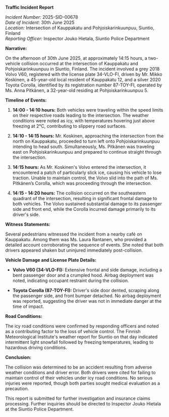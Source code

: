 **Traffic Incident Report**

*Incident Number:* 2025-SID-00678  
*Date of Incident:* 30th June 2025  
*Location:* Intersection of Kauppakatu and Pohjoiskarinkuunpuu, Siuntio, Finland  
*Reporting Officer:* Inspector Jouko Hietala, Siuntio Police Department  

**Narrative:**

On the afternoon of 30th June 2025, at approximately 14:15 hours, a two-vehicle collision occurred at the intersection of Kauppakatu and Pohjoiskarinkuunpuu in Siuntio, Finland. The incident involved a grey 2018 Volvo V60, registered with the license plate 34-VLO-FI, driven by Mr. Mikko Koskinen, a 45-year-old local resident of Kauppakatu 12, and a silver 2020 Toyota Corolla, identified by its registration number 87-TOY-FI, operated by Ms. Anna Pitkänen, a 32-year-old residing at Pohjoiskarinkuunpuu 5.

**Timeline of Events:**

1. **14:00 - 14:10 hours:** Both vehicles were traveling within the speed limits on their respective roads leading to the intersection. The weather conditions were noted as icy, with temperatures hovering just above freezing at 2°C, contributing to slippery road surfaces.

2. **14:10 - 14:15 hours:** Mr. Koskinen, approaching the intersection from the north on Kauppakatu, proceeded to turn left onto Pohjoiskarinkuunpuu intending to head south. Simultaneously, Ms. Pitkänen was traveling east on Pohjoiskarinkuunpuu and prepared to continue straight through the intersection.

3. **14:15 hours:** As Mr. Koskinen's Volvo entered the intersection, it encountered a patch of particularly slick ice, causing his vehicle to lose traction. Unable to maintain control, the Volvo slid into the path of Ms. Pitkänen’s Corolla, which was proceeding through the intersection.

4. **14:15 - 14:20 hours:** The collision occurred on the southeastern quadrant of the intersection, resulting in significant frontal damage to both vehicles. The Volvo sustained substantial damage to its passenger side and front end, while the Corolla incurred damage primarily to its driver's side.

**Witness Statements:**

Several pedestrians witnessed the incident from a nearby café on Kauppakatu. Among them was Ms. Laura Rantanen, who provided a detailed account corroborating the sequence of events. She noted that both drivers appeared shaken but uninjured immediately post-collision.

**Vehicle Damage and License Plate Details:**

- **Volvo V60 (34-VLO-FI):** Extensive frontal and side damage, including a bent passenger door and a crumpled hood. Airbag deployment was noted, indicating occupant restraint during the collision.

- **Toyota Corolla (87-TOY-FI):** Driver's side door dented, scraping along the passenger side, and front bumper detached. No airbag deployment was reported, suggesting the driver was not in immediate danger at the time of impact.

**Road Conditions:**

The icy road conditions were confirmed by responding officers and noted as a contributing factor to the loss of vehicle control. The Finnish Meteorological Institute's weather report for Siuntio on that day indicated intermittent light snowfall followed by freezing temperatures, leading to hazardous driving conditions.

**Conclusion:**

The collision was determined to be an accident resulting from adverse weather conditions and driver error. Both drivers were cited for failing to maintain control of their vehicles under icy road conditions. No serious injuries were reported, though both parties sought medical evaluation as a precaution. 

This report is submitted for further investigation and insurance claims processing. Further inquiries should be directed to Inspector Jouko Hietala at the Siuntio Police Department.